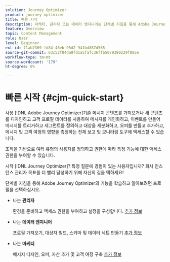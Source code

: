 ```yaml
---
solution: Journey Optimizer
product: journey optimizer
title: 빠른 시작
description: 마케터, 관리자 또는 데이터 엔지니어는 단계별 지침을 통해 Adobe Journey Optimizer의 강력한 기능을 학습하고 살펴봅니다
feature: Overview
topic: Content Management
role: User
level: Beginner
exl-id: 71ab7369-fd84-46eb-95d2-941bd887d565
source-git-commit: 63c52f04da9fd1a5fafc36ffb5079380229f885e
workflow-type: tm+mt
source-wordcount: '179'
ht-degree: 0%

---
```


# 빠른 시작 {#cjm-quick-start}

사용 [!DNL Adobe Journey Optimizer]기존 메시지 콘텐츠를 가져오거나 새 콘텐츠를 디자인하고 고객 프로필 데이터를 사용하여 메시지를 개인화하고, 이벤트를 만들어 메시지를 트리거하고 세그먼트를 정의하고 대상을 세분화하고, 오퍼를 만들고 추가하고, 메시지 및 고객 여정의 영향을 측정하는 전체 보고 및 모니터링 도구에 액세스할 수 있습니다.

조직을 기반으로 여러 유형의 사용자를 정의하고 권한에 따라 특정 기능에 대한 액세스 권한을 부여할 수 있습니다.

시작 [!DNL Journey Optimizer]? 특정 질문에 경험이 있는 사용자입니까? 회사 인스턴스 관리자 목표를 더 빨리 달성하기 위해 자신의 길을 택하세요!

단계별 지침을 통해 Adobe Journey Optimizer의 기능을 학습하고 알아보려면 프로필을 선택하십시오.

* 나는 **관리자**

   환경을 준비하고 액세스 권한을 부여하고 설정을 구성합니다. [추가 정보](path/administrator.md)

* 나는 **데이터 엔지니어**

   프로필 가져오기, 대상자 빌드, 스키마 및 데이터 세트 만들기 [추가 정보](path/data-engineer.md)

* 나는 **마케터**

   메시지 디자인, 오퍼, 자산 추가 및 고객 여정 구축 [추가 정보](path/marketer.md)
